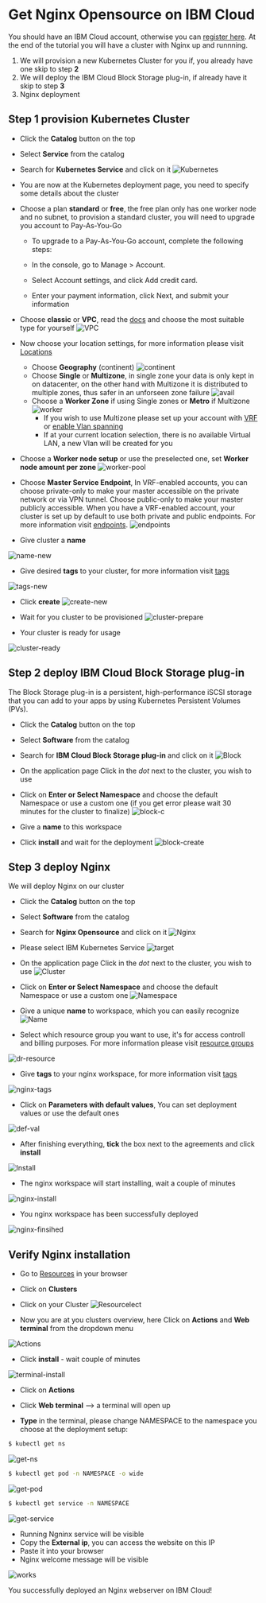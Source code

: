 # Get Nginx Opensource on IBM Cloud

You should have an IBM Cloud account, otherwise you can [register here].
At the end of the tutorial you will have a cluster with Nginx up and runnning.

1. We will provision a new Kubernetes Cluster for you if, you already have one skip to step **2**
2. We will deploy  the IBM Cloud Block Storage plug-in, if already have it skip to step **3**
3. Nginx deployment

## Step 1 provision Kubernetes Cluster

* Click the **Catalog** button on the top 
* Select **Service** from the catalog
* Search for **Kubernetes Service** and click on it
![Kubernetes](https://github.com/KissConsult/nginx-opensource/blob/main/kubernetes-select.png)
* You are now at the Kubernetes deployment page, you need to specify some details about the cluster 
* Choose a plan **standard** or **free**, the free plan only has one worker node and no subnet, to provision a standard cluster, you will need to upgrade you account to Pay-As-You-Go 
  * To upgrade to a Pay-As-You-Go account, complete the following steps:

  * In the console, go to Manage > Account.
  * Select Account settings, and click Add credit card.
  * Enter your payment information, click Next, and submit your information
* Choose **classic** or **VPC**, read the [docs] and choose the most suitable type for yourself 
 ![VPC](https://github.com/KissConsult/nginx-opensource/blob/main/infra-select.png)
* Now choose your location settings, for more information please visit [Locations]
  * Choose **Geography** (continent)
![continent](https://github.com/KissConsult/nginx-opensource/blob/main/location-geo.png)
  * Choose **Single** or **Multizone**, in single zone your data is only kept in on datacenter, on the other hand with Multizone it is distributed to multiple zones, thus  safer in an unforseen zone failure 
![avail](https://github.com/KissConsult/nginx-opensource/blob/main/location-avail.png)
  * Choose a **Worker Zone** if using Single zones or **Metro** if Multizone
 ![worker](https://github.com/KissConsult/nginx-opensource/blob/main/location-worker.png) 
    * If you wish to use Multizone please set up your account with [VRF] or [enable Vlan spanning]
    * If at your current location selection, there is no available Virtual LAN, a new Vlan will be created for you 
 
* Choose a **Worker node setup** or use the preselected one, set **Worker node amount per zone**
![worker-pool](https://github.com/KissConsult/nginx-opensource/blob/main/worker-pool.png)
* Choose **Master Service Endpoint**,  In VRF-enabled accounts, you can choose private-only to make your master accessible on the private network or via VPN tunnel. Choose public-only to make your master publicly accessible. When you have a VRF-enabled account, your cluster is set up by default to use both private and public endpoints. For more information visit [endpoints].
![endpoints](https://github.com/KissConsult/nginx-opensource/blob/main/endpoints.png)
* Give cluster a **name**

![name-new](https://github.com/KissConsult/nginx-opensource/blob/main/name-new.png)
* Give desired **tags** to your cluster, for more information visit [tags]

![tags-new](https://github.com/KissConsult/nginx-opensource/blob/main/tasg-new.png)
* Click **create**
![create-new](https://github.com/KissConsult/nginx-opensource/blob/main/create-new.png)

* Wait for you cluster to be provisioned 
![cluster-prepare](https://github.com/KissConsult/nginx-opensource/blob/main/cluster-prepare.png)
* Your cluster is ready for usage 

![cluster-ready](https://github.com/KissConsult/nginx-opensource/blob/main/cluster-done.png)

## Step 2 deploy IBM Cloud Block Storage plug-in
The Block Storage plug-in is a persistent, high-performance iSCSI storage that you can add to your apps by using Kubernetes Persistent Volumes (PVs).
 
* Click the **Catalog** button on the top 
* Select **Software** from the catalog
* Search for **IBM Cloud Block Storage plug-in** and click on it
![Block](https://github.com/KissConsult/nginx-opensource/blob/main/block-search.png)

* On the application page Click in the _dot_ next to the cluster, you wish to use
* Click on  **Enter or Select Namespace** and choose the default Namespace or use a custom one (if you get error please wait 30 minutes for the cluster to finalize)
![block-c](https://github.com/KissConsult/nginx-opensource/blob/main/block-cluster.png)
* Give a **name** to this workspace 
* Click **install** and wait for the deployment
![block-create](https://github.com/KissConsult/nginx-opensource/blob/main/block-storage-create.png)
 

## Step 3 deploy Nginx
  
We will deploy  Nginx on our cluster 
  
* Click the **Catalog** button on the top 
* Select **Software** from the catalog
* Search for **Nginx Opensource** and click on it
![Nginx](https://github.com/KissConsult/nginx-opensource/blob/main/nginx-search.png)

* Please select IBM Kubernetes Service
![target](/select-target.png)

* On the application page Click in the _dot_ next to the cluster, you wish to use
![Cluster](https://github.com/KissConsult/nginx-opensource/blob/main/select-cluster.png)
* Click on  **Enter or Select Namespace** and choose the default Namespace or use a custom one 
![Namespace](https://github.com/KissConsult/nginx-opensource/blob/main/details-namespace.png)
* Give a unique **name** to workspace, which you can easily recognize
![Name](https://github.com/KissConsult/nginx-opensource/blob/main/details-name.png)
* Select which resource group you want to use, it's for access controll and billing purposes. For more information please visit [resource groups]

![dr-resource](https://github.com/KissConsult/nginx-opensource/blob/main/details-resource.png)

* Give **tags** to your nginx workspace, for more information visit [tags]

![nginx-tags](https://github.com/KissConsult/nginx-opensource/blob/main/details-tags.png)

* Click on **Parameters with default values**, You can set deployment values or use the default ones

![def-val](https://github.com/KissConsult/nginx-opensource/blob/main/parameters.png)

* After finishing everything, **tick** the box next to the agreements and click **install**

![Install](https://github.com/KissConsult/nginx-opensource/blob/main/install.png)

* The nginx workspace will start installing, wait a couple of minutes 

![nginx-install](https://github.com/KissConsult/nginx-opensource/blob/main/in-progress.png)

* You nginx workspace has been successfully deployed

![nginx-finsihed](https://github.com/KissConsult/nginx-opensource/blob/main/done.png)

## Verify Nginx installation

* Go to [Resources] in your browser 
* Click on **Clusters**
* Click on your Cluster
![Resourcelect](https://github.com/KissConsult/nginx-opensource/blob/main/resource-select.png)

* Now you are at you clusters overview, here Click on **Actions** and **Web terminal** from the dropdown menu


![Actions](https://github.com/KissConsult/nginx-opensource/blob/main/cluster-main.png)

* Click **install** - wait couple of minutes 

![terminal-install](https://github.com/KissConsult/nginx-opensource/blob/main/terminal-install.jpg)

* Click on **Actions**
* Click **Web terminal** --> a terminal will open up

* **Type** in the terminal, please change NAMESPACE to the namespace you choose at the deployment setup:

 ```sh
$ kubectl get ns
```
![get-ns](https://github.com/KissConsult/nginx-opensource/blob/main/get-ns.png)


 ```sh
$ kubectl get pod -n NAMESPACE -o wide 
```
![get-pod](https://github.com/KissConsult/nginx-opensource/blob/main/get-pod.png)


 ```sh
$ kubectl get service -n NAMESPACE
```
![get-service](https://github.com/KissConsult/nginx-opensource/blob/main/get-service.png)


* Running Ngninx service will be visible 
* Copy the **External ip**, you can access the website on this IP
* Paste it into your browser
* Nginx welcome message will be visible

![works](https://github.com/KissConsult/nginx-opensource/blob/main/nginx-welcome.png)

You successfully deployed an Nginx webserver on IBM Cloud! 



 
   [IBM Cloud]: <http://cloud.ibm.com>
   [Resources]: <http://cloud.ibm.com/resources>
   [Register Here]: <http://cloud.ibm.com/registration>
   [Resource Groups]: https://cloud.ibm.com/docs/account?topic=account-account_setup#bp_resourcegroups
   [docs]: <https://cloud.ibm.com/docs/containers?topic=containers-infrastructure_providers>
   [Locations]: <https://cloud.ibm.com/docs/containers?topic=containers-regions-and-zones#zones>
   [VRF]: <https://cloud.ibm.com/docs/dl?topic=dl-overview-of-virtual-routing-and-forwarding-vrf-on-ibm-cloud>
   [enable Vlan spanning]: <https://cloud.ibm.com/docs/vlans?topic=vlans-vlan-spanning#vlan-spanning>
   [endpoints]: <https://cloud.ibm.com/docs/account?topic=account-service-endpoints-overview>
   [tags]: <https://cloud.ibm.com/docs/account?topic=account-tag>
